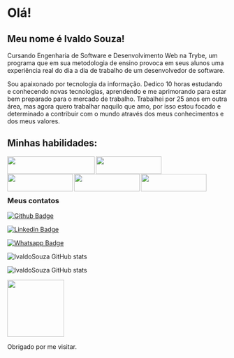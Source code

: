 # Olá!

## Meu nome é Ivaldo Souza!


Cursando Engenharia de Software e Desenvolvimento Web na Trybe, um programa que em sua metodologia de ensino provoca em seus alunos uma experiência real do dia a dia de trabalho de um desenvolvedor de software.

Sou apaixonado por tecnologia da informação. Dedico 10 horas estudando e conhecendo novas tecnologias, aprendendo e me aprimorando para estar bem preparado para o mercado de trabalho.
Trabalhei por 25 anos em outra área, mas agora quero trabalhar naquilo que amo, por isso estou focado e determinado a contribuir com o mundo através dos meus conhecimentos e dos meus valores.
## Minhas habilidades:

<img align="left" width="200" height="40" src="https://img.shields.io/badge/JavaScript-F7DF1E?style=for-the-badge&logo=javascript&logoColor=black">
<img align="left" width="150" height="40" src="https://img.shields.io/badge/CSS3-1572B6?style=for-the-badge&logo=css3&logoColor=white">
<img align="left" width="150" height="40" src="https://img.shields.io/badge/HTML5-E34F26?style=for-the-badge&logo=html5&logoColor=white">
<img align="left" width="150" height="40" src="https://img.shields.io/badge/React-20232A?style=for-the-badge&logo=react&logoColor=61DAFB">
<img align="left" width="150" height="40" src="https://img.shields.io/badge/Java-ED8B00?style=for-the-badge&logo=java&logoColor=white">


<br> 
<br> 
<br> 
<br> 
<h3>Meus contatos </h3>


[![Github Badge](https://img.shields.io/badge/GitHub-100000?style=for-the-badge&logo=github&logoColor=white&link=https://github.com/IvaldoSouza)](https://github.com/IvaldoSouza)

[![Linkedin Badge](https://img.shields.io/badge/LinkedIn-0077B5?style=for-the-badge&logo=linkedin&logoColor=whitelogo=Linkedin&logoColor=white&link=https://www.linkedin.com/in/ivaldo-souza)]( https://www.linkedin.com/in/ivaldo-souza)

[![Whatsapp Badge](https://img.shields.io/badge/WhatsApp-25D366?style=for-the-badge&logo=whatsapp&logoColor=white&logo=http://api.whatsapp.com/send?phone=5519991460817)]( http://api.whatsapp.com/send?phone=5519991460817)

![IvaldoSouza GitHub stats](https://github-readme-stats.vercel.app/api?username=IvaldoSouza&show_icons=true&theme=onedark)

![IvaldoSouza GitHub stats](https://camo.githubusercontent.com/ee65e217c89c7e8b704d32ba8feff45fe0e535ed55e8d8945be9601e999b90ce/68747470733a2f2f6769746875622d726561646d652d73746174732e76657263656c2e6170702f6170692f70696e2f3f757365726e616d653d616e7572616768617a7261267265706f3d6769746875622d726561646d652d73746174732663616368655f7365636f6e64733d3836343030267468656d653d6f6e656461726b)


<img src=https://raw.githubusercontent.com/TheDudeThatCode/TheDudeThatCode/master/Assets/Handshake.gif
 width="130">
 
Obrigado por me visitar.
